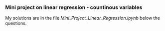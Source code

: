 ### Mini project on linear regression - countinous variables

My solutions are in the file *Mini_Project_Linear_Regression.ipynb* below the questions.
